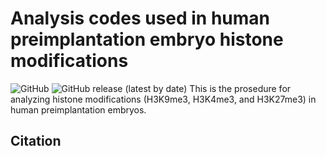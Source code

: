 # Analysis codes used in human preimplantation embryo histone modifications

![GitHub](https://img.shields.io/github/license/qiuwu-tj/Analysis-codes-used-in-human-early-embryo-histones)
![GitHub release (latest by date)](https://img.shields.io/github/v/release/qiuwu-tj/Analysis-codes-used-in-human-early-embryo-histones)
This is the prosedure for analyzing histone modifications (H3K9me3, H3K4me3, and H3K27me3) in human preimplantation embryos.
## Citation
